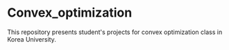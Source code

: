 # Convex_optimization
 
This repository presents student's projects for convex optimization class in Korea University.
